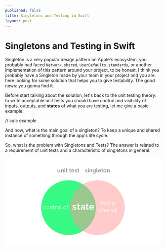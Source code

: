 ```yaml
---
published: false
title: Singletons and Testing in Swift
layout: post
---
```


# Singletons and Testing in Swift

Singleton is a very popular design pattern on Apple's ecosystem, you probably had faced `Network.shared`, `UserDefaults.standards`, or another implementation of this pattern around your project, to be honest, I think you probably have a Singleton made by your team in your project and you are here looking for some solution that helps you to give testability. The good news: you gonna find it.

Before start talking about the solution, let's back to the unit testing theory: to write acceptable unit tests you should have control and visibility of inputs, outputs, and **states** of what you are testing, let me give a basic example:

// calc example

And now, what is the main goal of a singleton? To keep a unique and shared instance of something through the app's life cycle.

So, what is the problem with Singletons and Tests? The answer is related to a requirement of unit tests and a characteristic of singletons in general:

<img src="https://raw.githubusercontent.com/serralvo/serralvo.github.io/master/_posts/singletons-and-testing.jpg" />
